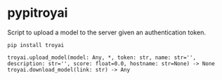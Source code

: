 # pypitroyai
Script to upload a model to the server given an authentication token.

`pip install troyai`

`troyai.upload_model(model: Any, *, token: str, name: str='', description: str='', score: float=0.0, hostname: str=None) -> None`
`troyai.download_model(link: str) -> Any`